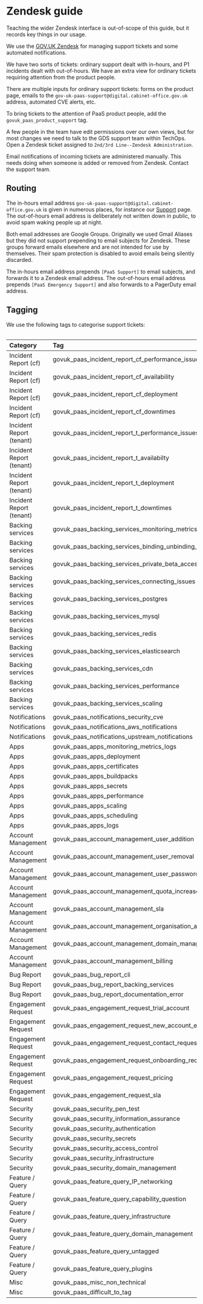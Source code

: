 # Zendesk guide

Teaching the wider Zendesk interface is out-of-scope of this guide, but it records key things in our usage.

We use the [GOV.UK Zendesk](https://govuk.Zendesk.com/agent/filters) for managing support tickets and some automated notifications.

We have two sorts of tickets: ordinary support dealt with in-hours, and P1 incidents dealt with out-of-hours. We have an extra view for ordinary tickets requiring attention from the product people.

There are multiple inputs for ordinary support tickets: forms on the product page, emails to the `gov-uk-paas-support@digital.cabinet-office.gov.uk` address, automated CVE alerts, etc.

To bring tickets to the attention of PaaS product people, add the `govuk_paas_product_support` tag.

A few people in the team have edit permissions over our own views, but for most changes we need to talk to the GDS support team within TechOps. Open a Zendesk ticket assigned to `2nd/3rd Line--Zendesk Administration`.

Email notifications of incoming tickets are administered manually. This needs doing when someone is added or removed from Zendesk. Contact the support team.

## Routing

The in-hours email address `gov-uk-paas-support@digital.cabinet-office.gov.uk` is given in numerous places, for instance our [Support](https://www.cloud.service.gov.uk/support) page. The out-of-hours email address is deliberately not written down in public, to avoid spam waking people up at night.

Both email addresses are Google Groups. Originally we used Gmail Aliases but they did not support prepending to email subjects for Zendesk. These groups forward emails elsewhere and are not intended for use by themselves. Their spam protection is disabled to avoid emails being silently discarded.

The in-hours email address prepends `[PaaS Support]` to email subjects, and forwards it to a Zendesk email address. The out-of-hours email address prepends `[PaaS Emergency Support]` and also forwards to a PagerDuty email address.

## Tagging

We use the following tags to categorise support tickets:

<div style="height:1px;font-size:1px;">&nbsp;</div>

| Category | Tag |
|:---|:---|
| Incident Report (cf) | govuk_paas_incident_report_cf_performance_issues |
| Incident Report (cf) | govuk_paas_incident_report_cf_availability |
| Incident Report (cf) | govuk_paas_incident_report_cf_deployment |
| Incident Report (cf) | govuk_paas_incident_report_cf_downtimes |
| Incident Report (tenant) | govuk_paas_incident_report_t_performance_issues |
| Incident Report (tenant) | govuk_paas_incident_report_t_availabilty |
| Incident Report (tenant) | govuk_paas_incident_report_t_deployment |
| Incident Report (tenant) | govuk_paas_incident_report_t_downtimes |
| Backing services | govuk_paas_backing_services_monitoring_metrics_logs |
| Backing services | govuk_paas_backing_services_binding_unbinding_issues |
| Backing services | govuk_paas_backing_services_private_beta_access |
| Backing services | govuk_paas_backing_services_connecting_issues |
| Backing services | govuk_paas_backing_services_postgres |
| Backing services | govuk_paas_backing_services_mysql |
| Backing services | govuk_paas_backing_services_redis |
| Backing services | govuk_paas_backing_services_elasticsearch |
| Backing services | govuk_paas_backing_services_cdn |
| Backing services | govuk_paas_backing_services_performance |
| Backing services | govuk_paas_backing_services_scaling |
| Notifications | govuk_paas_notifications_security_cve |
| Notifications | govuk_paas_notifications_aws_notifications |
| Notifications | govuk_paas_notifications_upstream_notifications |
| Apps | govuk_paas_apps_monitoring_metrics_logs |
| Apps | govuk_paas_apps_deployment |
| Apps | govuk_paas_apps_certificates |
| Apps | govuk_paas_apps_buildpacks |
| Apps | govuk_paas_apps_secrets |
| Apps | govuk_paas_apps_performance |
| Apps | govuk_paas_apps_scaling |
| Apps | govuk_paas_apps_scheduling |
| Apps | govuk_paas_apps_logs |
| Account Management | govuk_paas_account_management_user_addition |
| Account Management | govuk_paas_account_management_user_removal |
| Account Management | govuk_paas_account_management_user_password_reset |
| Account Management | govuk_paas_account_management_quota_increase |
| Account Management | govuk_paas_account_management_sla |
| Account Management | govuk_paas_account_management_organisation_account_management |
| Account Management | govuk_paas_account_management_domain_management |
| Account Management | govuk_paas_account_management_billing |
| Bug Report | govuk_paas_bug_report_cli |
| Bug Report | govuk_paas_bug_report_backing_services |
| Bug Report | govuk_paas_bug_report_documentation_error |
| Engagement Request | govuk_paas_engagement_request_trial_account |
| Engagement Request | govuk_paas_engagement_request_new_account_enquiry |
| Engagement Request | govuk_paas_engagement_request_contact_request |
| Engagement Request | govuk_paas_engagement_request_onboarding_request |
| Engagement Request | govuk_paas_engagement_request_pricing |
| Engagement Request | govuk_paas_engagement_request_sla |
| Security | govuk_paas_security_pen_test |
| Security | govuk_paas_security_information_assurance |
| Security | govuk_paas_security_authentication |
| Security | govuk_paas_security_secrets |
| Security | govuk_paas_security_access_control |
| Security | govuk_paas_security_infrastructure |
| Security | govuk_paas_security_domain_management |
| Feature / Query | govuk_paas_feature_query_IP_networking |
| Feature / Query | govuk_paas_feature_query_capability_question |
| Feature / Query | govuk_paas_feature_query_infrastructure |
| Feature / Query | govuk_paas_feature_query_domain_management |
| Feature / Query | govuk_paas_feature_query_untagged |
| Feature / Query | govuk_paas_feature_query_plugins |
| Misc | govuk_paas_misc_non_technical |
| Misc | govuk_paas_difficult_to_tag |

<div style="height:1px;font-size:1px;">&nbsp;</div>
